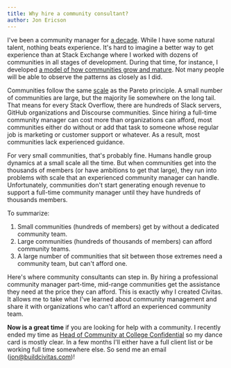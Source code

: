 ```yaml
---
title: Why hire a community consultant?
author: Jon Ericson
---
```


I've been a community manager for [a
decade](https://jlericson.com/resume/). While I have some natural
talent, nothing beats experience. It's hard to imagine a better way to
get experience than at Stack Exchange where I worked with dozens of
communities in all stages of development. During that time, for
instance, I developed [a model of how communities grow and
mature](https://jlericson.com/2021/08/19/community_startup.html). Not
many people will be able to observe the patterns as closely as I did.

Communities follow the same
[scale](https://en.wikipedia.org/wiki/Power_law) as the Pareto
principle. A small number of communities are large, but the majority
lie somewhere on the long tail. That means for every Stack Overflow,
there are hundreds of Slack servers, GitHub organizations and
Discourse communities. Since hiring a full-time community manager can
cost more than organizations can afford, most communities either do
without or add that task to someone whose regular job is marketing or
customer support or whatever. As a result, most communities lack
experienced guidance.

For very small communities, that's probably fine. Humans handle group
dynamics at a small scale all the time. But when communities get into
the thousands of members (or have ambitions to get that large), they
run into problems with scale that an experienced community manager can
handle. Unfortunately, communities don't start generating enough
revenue to support a full-time community manager until they have
hundreds of thousands members.

To summarize:

1. Small communities (hundreds of members) get by without a dedicated
   community team.
2. Large communities (hundreds of thousands of members) can afford
   community teams.
3. A large number of communities that sit between those extremes need
   a community team, but can't afford one.
   
Here's where community consultants can step in. By hiring a
professional community manager part-time, mid-range communities get
the assistance they need at the price they can afford. This is exactly
why I created Civitas. It allows me to take what I've learned about
community management and share it with organizations who can't afford
an experienced community team.

**Now is a great time** if you are looking for help with a
community. I recently ended my time as [Head of Community at College
Confidential](https://talk.collegeconfidential.com/t/introducing-cc-s-new-head-of-community-cc-sorin/3650152)
so my dance card is mostly clear. In a few months I'll either have a
full client list or be working full time somewhere else. So send me an
email (<a class="u-email"
href="mailto:jon@buildcivitas.com">jon@buildcivitas.com</a>)!

